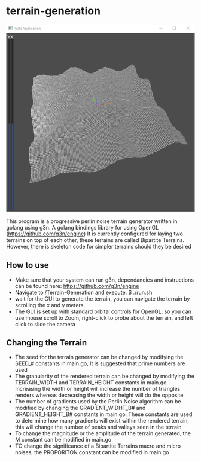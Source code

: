 # terrain-generation

![alt text](https://github.com/John-Zoscak-02/terrain-generation/blob/main/image/terrain-generation.png?raw=true)

This program is a progressive perlin noise terrain generator written in golang using g3n: A golang bindings library for using OpenGL (https://github.com/g3n/engine)
It is currently configured for laying two terrains on top of each other, these terrains are called Bipartite Terrains. However, there is skeleton code for simpler terrains should they be desired

## How to use 

 - Make sure that your system can run g3n, dependancies and instructions can be found here: https://github.com/g3n/engine
 - Navigate to /Terrain-Generation and execute:
 $ ./run.sh
 - wait for the GUI to generate the terrain, you can navigate the terrain by scrolling the x and y meters. 
 - The GUI is set up with standard orbital controls for OpenGL: so you can use mouse scroll to Zoom, right-click to probe about the terrain, and left click to slide the camera

## Changing the Terrain

 - The seed for the terrain generator can be changed by modifying the SEED_# constants in main.go, It is suggested that prime numbers are used
 - The granularity of the rendered terrain can be changed by modifying the TERRAIN_WIDTH and TERRAIN_HEIGHT constants in main.go. Increasing the width or height will increase the number of triangles renders whereas decreasing the width or height will do the opposite
 - The number of gradients used by the Perlin Noise algorithm can be modified by changing the GRADIENT_WIDHT_B# and GRADIENT_HEIGHT_B# constants in main.go. These constants are used to determine how many gradients will exist within the rendered terrain, this will change the number of peaks and valleys seen in the terrain
 - To change the magnitude or the amplitude of the terrain generated, the M constant can be modified in main.go
 - TO change the significance of a Bipartite Terrains macro and micro noises, the PROPORITON constant can be modified in main.go
